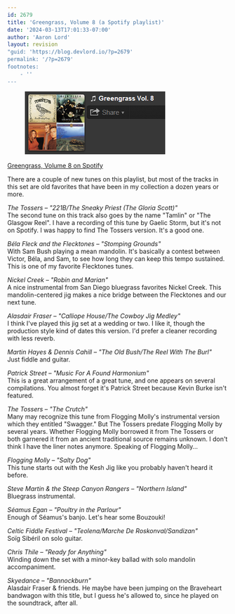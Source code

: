 ```yaml
---
id: 2679
title: 'Greengrass, Volume 8 (a Spotify playlist)'
date: '2024-03-13T17:01:33-07:00'
author: 'Aaron Lord'
layout: revision
"guid: 'https://blog.devlord.io/?p=2679'
permalink: '/?p=2679'
footnotes:
    - ''
---
```


<!-- wp:image {"align":"left","id":1578,"linkDestination":"custom"} -->
<figure class="wp-block-image alignleft"><a href="https://open.spotify.com/playlist/11Guf1SfXu47WCZjm7Zql4?si=0df739aa41794da1"><img src="/assets/img/2012/04/greengrass08.png" alt="Greengrass, Volume 8 on Spotify" class="wp-image-1578" title="Greengrass, Volume 8"/></a></figure>
<!-- /wp:image -->

<!-- wp:paragraph -->
<p><a href="http://open.spotify.com/user/1217402077/playlist/11Guf1SfXu47WCZjm7Zql4">Greengrass, Volume 8 on Spotify</a></p>
<!-- /wp:paragraph -->

<!-- wp:paragraph -->
<p>There are a couple of new tunes on this playlist, but most of the tracks in this set are old favorites that have been in my collection a dozen years or more.</p>
<!-- /wp:paragraph -->

<!-- wp:paragraph -->
<p><em>The Tossers – "221B/The Sneaky Priest (The Gloria Scott)"<br></em>The second tune on this track also goes by the name "Tamlin" or "The Glasgow Reel". I have a recording of this tune by Gaelic Storm, but it's not on Spotify. I was happy to find The Tossers version. It's a good one.</p>
<!-- /wp:paragraph -->

<!-- wp:paragraph -->
<p><em>Béla Fleck and the Flecktones – "Stomping Grounds"</em><br>With Sam Bush playing a mean mandolin. It's basically a contest between Victor, Béla, and Sam, to see how long they can keep this tempo sustained. This is one of my favorite Flecktones tunes.</p>
<!-- /wp:paragraph -->

<!-- wp:paragraph -->
<p><em>Nickel Creek – "Robin and Marian"</em><br>A nice instrumental from San Diego bluegrass favorites Nickel Creek. This mandolin-centered jig makes a nice bridge between the Flecktones and our next tune.</p>
<!-- /wp:paragraph -->

<!-- wp:paragraph -->
<p><em>Alasdair Fraser – "Calliope House/The Cowboy Jig Medley"</em><br>I think I've played this jig set at a wedding or two. I like it, though the production style kind of dates this version. I'd prefer a cleaner recording with less reverb.</p>
<!-- /wp:paragraph -->

<!-- wp:paragraph -->
<p><em>Martin Hayes &amp; Dennis Cahill – "The Old Bush/The Reel With The Burl"</em><br>Just fiddle and guitar.</p>
<!-- /wp:paragraph -->

<!-- wp:paragraph -->
<p><em>Patrick Street – "Music For A Found Harmonium"</em><br>This is a great arrangement of a great tune, and one appears on several compilations. You almost forget it's Patrick Street because Kevin Burke isn't featured.</p>
<!-- /wp:paragraph -->

<!-- wp:paragraph -->
<p><em>The Tossers – "The Crutch"</em><br>Many may recognize this tune from Flogging Molly's instrumental version which they entitled "Swagger." But The Tossers predate Flogging Molly by several years. Whether Flogging Molly borrowed it from The Tossers or both garnered it from an ancient traditional source remains unknown. I don't think I have the liner notes anymore. Speaking of Flogging Molly…</p>
<!-- /wp:paragraph -->

<!-- wp:paragraph -->
<p><em>Flogging Molly – "Salty Dog"</em><br>This tune starts out with the Kesh Jig like you probably haven't heard it before.</p>
<!-- /wp:paragraph -->

<!-- wp:paragraph -->
<p><em>Steve Martin &amp; the Steep Canyon Rangers – "Northern Island"</em><br>Bluegrass instrumental.</p>
<!-- /wp:paragraph -->

<!-- wp:paragraph -->
<p><em>Séamus Egan – "Poultry in the Parlour"</em><br>Enough of Séamus's banjo. Let's hear some Bouzouki!</p>
<!-- /wp:paragraph -->

<!-- wp:paragraph -->
<p><em>Celtic Fiddle Festival – "Teolena/Marche De Roskonval/Sandizan"</em><br>Soïg Sibéril on solo guitar.</p>
<!-- /wp:paragraph -->

<!-- wp:paragraph -->
<p><em>Chris Thile – "Ready for Anything"</em><br>Winding down the set with a minor-key ballad with solo mandolin accompaniment.</p>
<!-- /wp:paragraph -->

<!-- wp:paragraph -->
<p><em>Skyedance – "Bannockburn"</em><br>Alasdair Fraser &amp; friends. He maybe have been jumping on the Braveheart bandwagon with this title, but I guess he's allowed to, since he played on the soundtrack, after all.</p>
<!-- /wp:paragraph -->